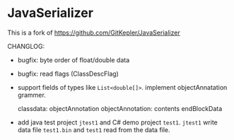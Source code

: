 # JavaSerializer

This is a fork of https://github.com/GitKepler/JavaSerializer

CHANGLOG:

- bugfix: byte order of float/double data
- bugfix: read flags (ClassDescFlag)
- support fields of types like `List<double[]>`.
implement objectAnnatation grammer.

	classdata:
		objectAnnotation
	objectAnnotation:
		contents endBlockData

- add java test project `jtest1` and C# demo project `test1`. `jtest1` write data file `test1.bin` and `test1` read from the data file.


